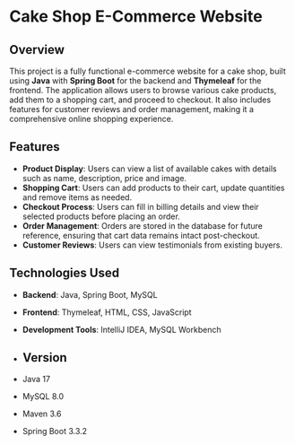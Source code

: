 # Cake Shop E-Commerce Website

## Overview

This project is a fully functional e-commerce website for a cake shop, built using **Java** with **Spring Boot** for the backend and **Thymeleaf** for the frontend. The application allows users to browse various cake products, add them to a shopping cart, and proceed to checkout. It also includes features for customer reviews and order management, making it a comprehensive online shopping experience.

## Features

- **Product Display**: Users can view a list of available cakes with details such as name, description, price and image.
- **Shopping Cart**: Users can add products to their cart, update quantities and remove items as needed.
- **Checkout Process**: Users can fill in billing details and view their selected products before placing an order.
- **Order Management**: Orders are stored in the database for future reference, ensuring that cart data remains intact post-checkout.
- **Customer Reviews**: Users can view testimonials from existing buyers.

## Technologies Used

- **Backend**: Java, Spring Boot, MySQL
- **Frontend**: Thymeleaf, HTML, CSS, JavaScript
- **Development Tools**: IntelliJ IDEA, MySQL Workbench

- ## Version
- Java 17
- MySQL 8.0
- Maven 3.6
- Spring Boot 3.3.2







